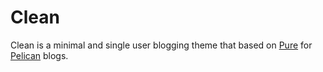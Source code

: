 Clean
====

Clean is a minimal and single user blogging theme that based on [Pure](http://purepelican.com) for [Pelican](http://docs.getpelican.com/) blogs.